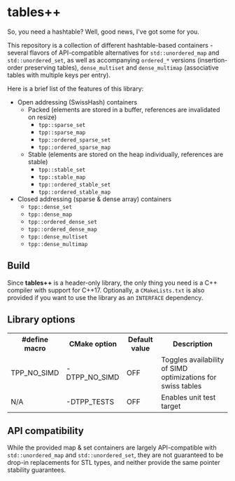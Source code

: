 # tables++

So, you need a hashtable? Well, good news, I've got some for you.

This repository is a collection of different hashtable-based containers - several flavors of API-compatible alternatives
for `std::unordered_map` and `std::unordered_set`, as well as accompanying `ordered_*` versions (insertion-order
preserving tables), `dense_multiset` and `dense_multimap` (associative tables with multiple keys per entry).

Here is a brief list of the features of this library:

* Open addressing (SwissHash) containers
    * Packed (elements are stored in a buffer, references are invalidated on resize)
        - `tpp::sparse_set`
        - `tpp::sparse_map`
        - `tpp::ordered_sparse_set`
        - `tpp::ordered_sparse_map`
    * Stable (elements are stored on the heap individually, references are stable)
        - `tpp::stable_set`
        - `tpp::stable_map`
        - `tpp::ordered_stable_set`
        - `tpp::ordered_stable_map`
* Closed addressing (sparse & dense array) containers
    - `tpp::dense_set`
    - `tpp::dense_map`
    - `tpp::ordered_dense_set`
    - `tpp::ordered_dense_map`
    - `tpp::dense_multiset`
    - `tpp::dense_multimap`

## Build

Since **tables++** is a header-only library, the only thing you need is a C++ compiler with support for C++17.
Optionally, a `CMakeLists.txt` is also provided if you want to use the library as an `INTERFACE` dependency.

## Library options

<table>
  <tr><th>#define macro</th><th>CMake option</th><th>Default value</th><th>Description</th></tr>
  <tr>
    <td>TPP_NO_SIMD</td>
    <td>-DTPP_NO_SIMD</td>
    <td>OFF</td>
    <td>Toggles availability of SIMD optimizations for swiss tables</td>
  </tr>
  <tr>
    <td>N/A</td>
    <td>-DTPP_TESTS</td>
    <td>OFF</td>
    <td>Enables unit test target</td>
  </tr>
</table>

## API compatibility

While the provided map & set containers are largely API-compatible with `std::unordered_map` and `std::unordered_set`,
they are not guaranteed to be drop-in replacements for STL types, and neither provide the same pointer stability
guarantees.